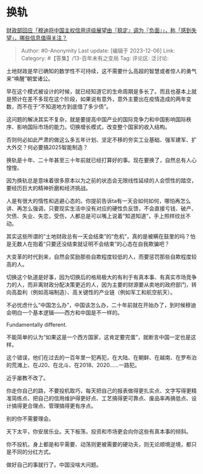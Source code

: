 # 换轨
[财政部回应「穆迪将中国主权信用评级展望由『稳定』调为『负面』」，称「感到失望」，哪些信息值得关注？](https://www.zhihu.com/question/633402575/answer/3315299112)

> Author: #0-Anonymity
> Last update: [编辑于 2023-12-06]
> Link:
> Category: #【答集】/13-百年未有之变局 
> Tag:
> 评论区:
> 泛讨论:

土地财政是早已确知的数学性不可持续，这不需要什么高超的智慧或者惊人的勇气来“唤醒”朝堂诸公。

早在这个模式被设计的时候，就已经知道它的生命周期是多长了。而且也基本上就是预计在差不多现在这个阶段，如果说有意外，意外主要出在疫情造成的两年变数，而不在于“不知道地方到底借了多少债”。

这问题的解决其实不复杂，就是要提高中国产业的国际竞争力和中国影响国际秩序、影响国际市场的能力。切换增长模式，改变整个国家的收入结构。

否则何必如此严肃的做这么多五年计划、坚定不移的夯实工业基础、强军建军、扩大外交？何必要搞2025智能制造？

换轨是十年、二十年甚至三十年前就已经打算好的事。现在要换了，自然总有人心惶惶。

因为换轨总是意味着很多原本以为之前的状态会无限线性延续的人会惯性的踏空，要经历巨大的精神折磨和经济挑战。

人是有很大的惰性和逃避心态的。你提前告诉ta有一天会如何如何，哪怕再怎么讲、再怎么强调，只要现实生活中没有对应的硬性负反馈，不会直接亏钱、破产、欠债、失业、失恋，受伤，人都总是可以嘴上说着“知道知道”，手上照样纹丝不动。

其实这些所谓的“土地财政总有一天会结束”的“危机”，真的是被瞒在鼓里的吗？怕是无数人在抱着“只要还没结束就证明不会结束”的心态在自我欺骗吧？

大变革的时代到来，自然会奖励那些自欺程度较低的人，而要惩罚那些自欺程度较高的人。

切换这个轨道是好事，因为切换后的格局极大的有利于有真本事、有真实市场竞争力的人，而非离财政分配决策更近的人，因为主要的财源要从卖地的政府部门，转向高盈利（例如高端制造）、高关键性的产业链（例如军工和航空航天）。

不必忧虑什么“中国怎么办”，中国该怎么办，二十年前就在开始办了，到时候穆迪会明白一个基本逻辑——西方和中国是不一样的。

Fundamentally different.

不能简单的认为“如果这是一个西方国家，这肯定要完蛋”，就断言中国一定也是这样。

这个错误，他们在过去的一百年里一犯再犯，在大陆、在朝鲜、在越南、在罗布泊的荒滩上、在J20、在北斗、在2018、2020……一路犯。

近乎屡教不改了。

你走你自己的路，不要投机取巧，每天把自己的报表做得更扎实点、文字写得更精准简练点、把自己的信用维护得更好点、工艺搞得更可靠点、废品率再搞低点、设计搞得更合理点、管理搞得更有序点。

别的你不需要理会。

天下太平，你安居乐业。天下板荡，投资和市场更会向你这些有真本事的倾斜。

你不投机，身上都是和平需要、动荡则更被需要的硬功夫，则无论顺境逆境，都只是不同的分红方式。

做好自己的事就行了。中国没啥大问题。